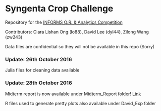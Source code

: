 # Syngenta Crop Challenge

Repository for the [INFORMS O.R. & Analytics Competition](http://connect.informs.org/oratc/2017problem)

Contributors: 
Clara Lishan Ong (lo88),
David Lee (dyl44),
Zilong Wang (zw243)

Data files are confidential so they will not be available in this repo (Sorry)

### Update: 26th October 2016
Julia files for cleaning data available

### Update: 28th October 2016
Midterm report is now available under Midterm_Report folder! 
[Link](https://github.com/Runespear/SoybeanProject4741/blob/master/SoybeanProject4741/Midterm_Report/project_midterm_report.pdf)

R files used to generate pretty plots also available under David_Exp folder
